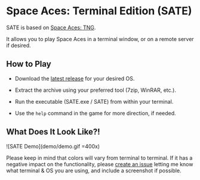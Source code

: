# Space Aces: Terminal Edition (SATE)
SATE is based on [Space Aces: TNG](https://www.drivethrurpg.com/product/346728/Space-Aces-TNG-The-New-Guidebook).

It allows you to play Space Aces in a terminal window, or on a remote server if desired.

## How to Play
- Download the [latest release](https://github.com/joshschmille/sate/releases/tag/latest) for your desired OS.
- Extract the archive using your preferred tool (7zip, WinRAR, etc.).
- Run the executable (SATE.exe / SATE) from within your terminal.

- Use the `help` command in the game for more direction, if needed.

## What Does It Look Like?!
![SATE Demo](demo/demo.gif =400x)

Please keep in mind that colors will vary from terminal to terminal. If it has a negative impact on the functionality, please [create an issue](https://github.com/joshschmille/sate/issues) letting me know what terminal & OS you are using, and include a screenshot if possible.
